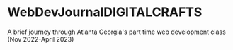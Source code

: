 # WebDevJournalDIGITALCRAFTS
A brief journey through Atlanta Georgia's part time web development class (Nov 2022-April 2023)

